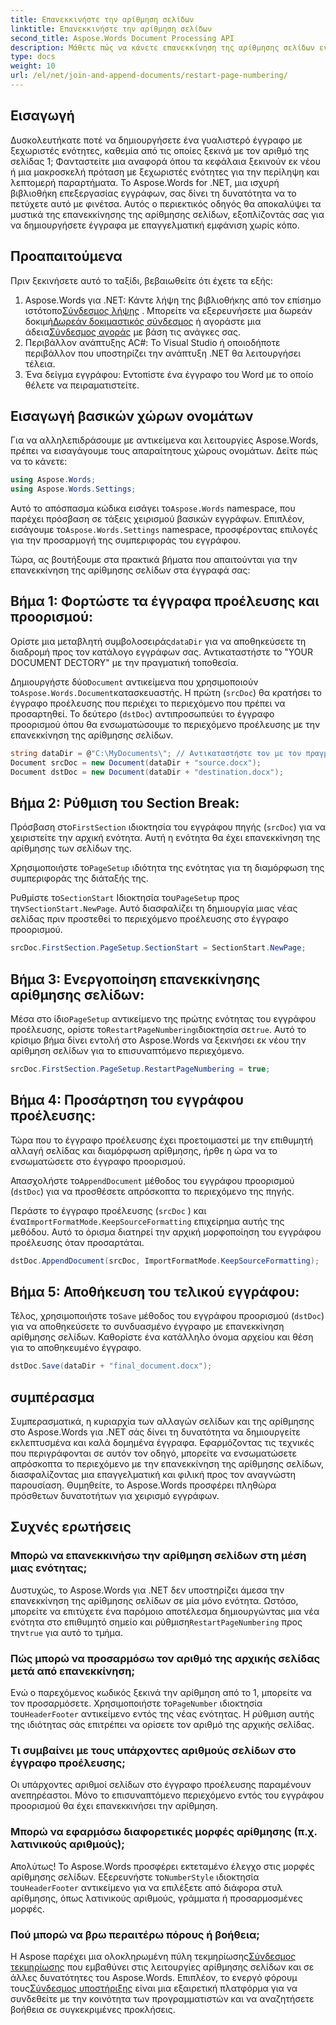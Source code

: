 ```yaml
---
title: Επανεκκινήστε την αρίθμηση σελίδων
linktitle: Επανεκκινήστε την αρίθμηση σελίδων
second_title: Aspose.Words Document Processing API
description: Μάθετε πώς να κάνετε επανεκκίνηση της αρίθμησης σελίδων ενώ συνδέετε και προσαρτάτε έγγραφα του Word χρησιμοποιώντας το Aspose.Words για .NET.
type: docs
weight: 10
url: /el/net/join-and-append-documents/restart-page-numbering/
---
```

## Εισαγωγή

Δυσκολευτήκατε ποτέ να δημιουργήσετε ένα γυαλιστερό έγγραφο με ξεχωριστές ενότητες, καθεμία από τις οποίες ξεκινά με τον αριθμό της σελίδας 1; Φανταστείτε μια αναφορά όπου τα κεφάλαια ξεκινούν εκ νέου ή μια μακροσκελή πρόταση με ξεχωριστές ενότητες για την περίληψη και λεπτομερή παραρτήματα. Το Aspose.Words for .NET, μια ισχυρή βιβλιοθήκη επεξεργασίας εγγράφων, σας δίνει τη δυνατότητα να το πετύχετε αυτό με φινέτσα. Αυτός ο περιεκτικός οδηγός θα αποκαλύψει τα μυστικά της επανεκκίνησης της αρίθμησης σελίδων, εξοπλίζοντάς σας για να δημιουργήσετε έγγραφα με επαγγελματική εμφάνιση χωρίς κόπο.

## Προαπαιτούμενα

Πριν ξεκινήσετε αυτό το ταξίδι, βεβαιωθείτε ότι έχετε τα εξής:

1.  Aspose.Words για .NET: Κάντε λήψη της βιβλιοθήκης από τον επίσημο ιστότοπο[Σύνδεσμος λήψης](https://releases.aspose.com/words/net/) . Μπορείτε να εξερευνήσετε μια δωρεάν δοκιμή[Δωρεάν δοκιμαστικός σύνδεσμος](https://releases.aspose.com/) ή αγοράστε μια άδεια[Σύνδεσμος αγοράς](https://purchase.aspose.com/buy) με βάση τις ανάγκες σας.
2. Περιβάλλον ανάπτυξης AC#: Το Visual Studio ή οποιοδήποτε περιβάλλον που υποστηρίζει την ανάπτυξη .NET θα λειτουργήσει τέλεια.
3. Ένα δείγμα εγγράφου: Εντοπίστε ένα έγγραφο του Word με το οποίο θέλετε να πειραματιστείτε.

## Εισαγωγή βασικών χώρων ονομάτων

Για να αλληλεπιδράσουμε με αντικείμενα και λειτουργίες Aspose.Words, πρέπει να εισαγάγουμε τους απαραίτητους χώρους ονομάτων. Δείτε πώς να το κάνετε:

```csharp
using Aspose.Words;
using Aspose.Words.Settings;
```

 Αυτό το απόσπασμα κώδικα εισάγει το`Aspose.Words` namespace, που παρέχει πρόσβαση σε τάξεις χειρισμού βασικών εγγράφων. Επιπλέον, εισάγουμε το`Aspose.Words.Settings` namespace, προσφέροντας επιλογές για την προσαρμογή της συμπεριφοράς του εγγράφου.


Τώρα, ας βουτήξουμε στα πρακτικά βήματα που απαιτούνται για την επανεκκίνηση της αρίθμησης σελίδων στα έγγραφά σας:

## Βήμα 1: Φορτώστε τα έγγραφα προέλευσης και προορισμού:

 Ορίστε μια μεταβλητή συμβολοσειράς`dataDir` για να αποθηκεύσετε τη διαδρομή προς τον κατάλογο εγγράφων σας. Αντικαταστήστε το "YOUR DOCUMENT DECTORY" με την πραγματική τοποθεσία.

 Δημιουργήστε δύο`Document` αντικείμενα που χρησιμοποιούν το`Aspose.Words.Document`κατασκευαστής. Η πρώτη (`srcDoc`) θα κρατήσει το έγγραφο προέλευσης που περιέχει το περιεχόμενο που πρέπει να προσαρτηθεί. Το δεύτερο (`dstDoc`) αντιπροσωπεύει το έγγραφο προορισμού όπου θα ενσωματώσουμε το περιεχόμενο προέλευσης με την επανεκκίνηση της αρίθμησης σελίδων.

```csharp
string dataDir = @"C:\MyDocuments\"; // Αντικαταστήστε τον με τον πραγματικό σας κατάλογο
Document srcDoc = new Document(dataDir + "source.docx");
Document dstDoc = new Document(dataDir + "destination.docx");
```

## Βήμα 2: Ρύθμιση του Section Break:

 Πρόσβαση στο`FirstSection` ιδιοκτησία του εγγράφου πηγής (`srcDoc`) για να χειριστείτε την αρχική ενότητα. Αυτή η ενότητα θα έχει επανεκκίνηση της αρίθμησης των σελίδων της.

 Χρησιμοποιήστε το`PageSetup` ιδιότητα της ενότητας για τη διαμόρφωση της συμπεριφοράς της διάταξής της.

 Ρυθμίστε το`SectionStart` Ιδιοκτησία του`PageSetup` προς την`SectionStart.NewPage`. Αυτό διασφαλίζει τη δημιουργία μιας νέας σελίδας πριν προστεθεί το περιεχόμενο προέλευσης στο έγγραφο προορισμού.

```csharp
srcDoc.FirstSection.PageSetup.SectionStart = SectionStart.NewPage;
```

## Βήμα 3: Ενεργοποίηση επανεκκίνησης αρίθμησης σελίδων:

 Μέσα στο ίδιο`PageSetup` αντικείμενο της πρώτης ενότητας του εγγράφου προέλευσης, ορίστε το`RestartPageNumbering`ιδιοκτησία σε`true`. Αυτό το κρίσιμο βήμα δίνει εντολή στο Aspose.Words να ξεκινήσει εκ νέου την αρίθμηση σελίδων για το επισυναπτόμενο περιεχόμενο.

```csharp
srcDoc.FirstSection.PageSetup.RestartPageNumbering = true;
```

## Βήμα 4: Προσάρτηση του εγγράφου προέλευσης:

Τώρα που το έγγραφο προέλευσης έχει προετοιμαστεί με την επιθυμητή αλλαγή σελίδας και διαμόρφωση αρίθμησης, ήρθε η ώρα να το ενσωματώσετε στο έγγραφο προορισμού.

 Απασχολήστε το`AppendDocument` μέθοδος του εγγράφου προορισμού (`dstDoc`) για να προσθέσετε απρόσκοπτα το περιεχόμενο της πηγής.

Περάστε το έγγραφο προέλευσης (`srcDoc` ) και ένα`ImportFormatMode.KeepSourceFormatting` επιχείρημα αυτής της μεθόδου. Αυτό το όρισμα διατηρεί την αρχική μορφοποίηση του εγγράφου προέλευσης όταν προσαρτάται.

```csharp
dstDoc.AppendDocument(srcDoc, ImportFormatMode.KeepSourceFormatting);
```

## Βήμα 5: Αποθήκευση του τελικού εγγράφου:

 Τέλος, χρησιμοποιήστε το`Save` μέθοδος του εγγράφου προορισμού (`dstDoc`) για να αποθηκεύσετε το συνδυασμένο έγγραφο με επανεκκίνηση αρίθμησης σελίδων. Καθορίστε ένα κατάλληλο όνομα αρχείου και θέση για το αποθηκευμένο έγγραφο.

```csharp
dstDoc.Save(dataDir + "final_document.docx");
```

## συμπέρασμα

Συμπερασματικά, η κυριαρχία των αλλαγών σελίδων και της αρίθμησης στο Aspose.Words για .NET σάς δίνει τη δυνατότητα να δημιουργείτε εκλεπτυσμένα και καλά δομημένα έγγραφα. Εφαρμόζοντας τις τεχνικές που περιγράφονται σε αυτόν τον οδηγό, μπορείτε να ενσωματώσετε απρόσκοπτα το περιεχόμενο με την επανεκκίνηση της αρίθμησης σελίδων, διασφαλίζοντας μια επαγγελματική και φιλική προς τον αναγνώστη παρουσίαση. Θυμηθείτε, το Aspose.Words προσφέρει πληθώρα πρόσθετων δυνατοτήτων για χειρισμό εγγράφων.

## Συχνές ερωτήσεις

### Μπορώ να επανεκκινήσω την αρίθμηση σελίδων στη μέση μιας ενότητας;

 Δυστυχώς, το Aspose.Words για .NET δεν υποστηρίζει άμεσα την επανεκκίνηση της αρίθμησης σελίδων σε μία μόνο ενότητα. Ωστόσο, μπορείτε να επιτύχετε ένα παρόμοιο αποτέλεσμα δημιουργώντας μια νέα ενότητα στο επιθυμητό σημείο και ρύθμιση`RestartPageNumbering` προς την`true` για αυτό το τμήμα.

### Πώς μπορώ να προσαρμόσω τον αριθμό της αρχικής σελίδας μετά από επανεκκίνηση;

 Ενώ ο παρεχόμενος κωδικός ξεκινά την αρίθμηση από το 1, μπορείτε να τον προσαρμόσετε. Χρησιμοποιήστε το`PageNumber` ιδιοκτησία του`HeaderFooter` αντικείμενο εντός της νέας ενότητας. Η ρύθμιση αυτής της ιδιότητας σάς επιτρέπει να ορίσετε τον αριθμό της αρχικής σελίδας.

### Τι συμβαίνει με τους υπάρχοντες αριθμούς σελίδων στο έγγραφο προέλευσης;

Οι υπάρχοντες αριθμοί σελίδων στο έγγραφο προέλευσης παραμένουν ανεπηρέαστοι. Μόνο το επισυναπτόμενο περιεχόμενο εντός του εγγράφου προορισμού θα έχει επανεκκινήσει την αρίθμηση.

### Μπορώ να εφαρμόσω διαφορετικές μορφές αρίθμησης (π.χ. λατινικούς αριθμούς);

 Απολύτως! Το Aspose.Words προσφέρει εκτεταμένο έλεγχο στις μορφές αρίθμησης σελίδων. Εξερευνήστε το`NumberStyle` ιδιοκτησία του`HeaderFooter` αντικείμενο για να επιλέξετε από διάφορα στυλ αρίθμησης, όπως λατινικούς αριθμούς, γράμματα ή προσαρμοσμένες μορφές.

### Πού μπορώ να βρω περαιτέρω πόρους ή βοήθεια;

 Η Aspose παρέχει μια ολοκληρωμένη πύλη τεκμηρίωσης[Σύνδεσμος τεκμηρίωσης](https://reference.aspose.com/words/net/) που εμβαθύνει στις λειτουργίες αρίθμησης σελίδων και σε άλλες δυνατότητες του Aspose.Words. Επιπλέον, το ενεργό φόρουμ τους[Σύνδεσμος υποστήριξης](https://forum.aspose.com/c/words/8) είναι μια εξαιρετική πλατφόρμα για να συνδεθείτε με την κοινότητα των προγραμματιστών και να αναζητήσετε βοήθεια σε συγκεκριμένες προκλήσεις.